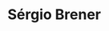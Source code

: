 # Sérgio Brener

<!--
**brener-js/brener-js** is a ✨ _special_ ✨ repository because its `README.md` (this file) appears on your GitHub profile.

<a href="https://www.linkedin.com/in/brener-silva">
 <img src="https://img.shields.io/badge/-Linkedin-blue?style=flat-square&logo=Linkedin&logoColor=white" />
</a>

<a href="mailto:sergio.brener95@gmail.com">
 <img src="https://img.shields.io/badge/-Email-c14438?style=flat-square&logo=Gmail&logoColor=white" />
</a>

Bem vindo ao meu perfil <img src="https://raw.githubusercontent.com/kaueMarques/kaueMarques/master/hi.gif" width="30px">

Meu nome é Brener, sou apaixonado por desenvolver aplicações que solucionam problemas e que geram resultados.
Sou um Desenvolvedor Front-End :computer:

- :rocket: Estou Trabalhando como Freelancer.
- :purple_heart: Buscando colaborar com projetos em Front-end usando ReactJS.
- :blush: Posso te ajudar com JavaScript, CSS3, HTML5, PHP, WordPress.
- :computer: Minha stack atualmente: JavaScript, PHP & SQL.
- 😄 Gosto de estudar novas tecnologias, games Runescape, Brawl Stars e seriados.
- :email: Entre em contato comigo: [![Linkedin Badge](https://img.shields.io/badge/-ThiagoMarinho-blue?style=flat-square&logo=Linkedin&logoColor=white&link=https://www.linkedin.com/in/brener-silva/)](https://www.linkedin.com/in/brener-silva/) 
| 
[![Gmail Badge](https://img.shields.io/badge/-tgmarinho@gmail.com-c14438?style=flat-square&logo=Gmail&logoColor=white&link=mailto:sergio.brener95@gmail.com)](mailto:sergio.brener95@gmail.com)
-->
